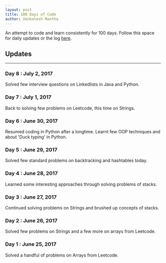 ```yaml
--- 
layout: post
title: 100 Days of Code
author: Venkatesh Mantha
---
```


An attempt to code and learn consistently for 100 days. Follow this space for daily updates or the log [here](https://github.com/venkateshmantha/100-days-of-code/blob/master/log.md).

## Updates 
-----

### Day 8 : July 2, 2017

Solved few interview questions on Linkedlists in Java and Python.

### Day 7 : July 1, 2017

Back to solving few problems on Leetcode, this time on Strings.

### Day 6 : June 30, 2017

Resumed coding in Python after a longtime. Learnt few OOP techniques and about 'Duck typing' in Python.

### Day 5 : June 29, 2017

Solved few standard problems on backtracking and hashtables today.

### Day 4 : June 28, 2017

Learned some interesting approaches through solving problems of stacks.

### Day 3 : June 27, 2017

Continued solving problems on Strings and brushed up concepts of stacks.

### Day 2 : June 26, 2017

Solved few problems on Strings and a few more on arrays from Leetcode.

### Day 1 : June 25, 2017

Solved a handful of problems on Arrays from Leetcode.

